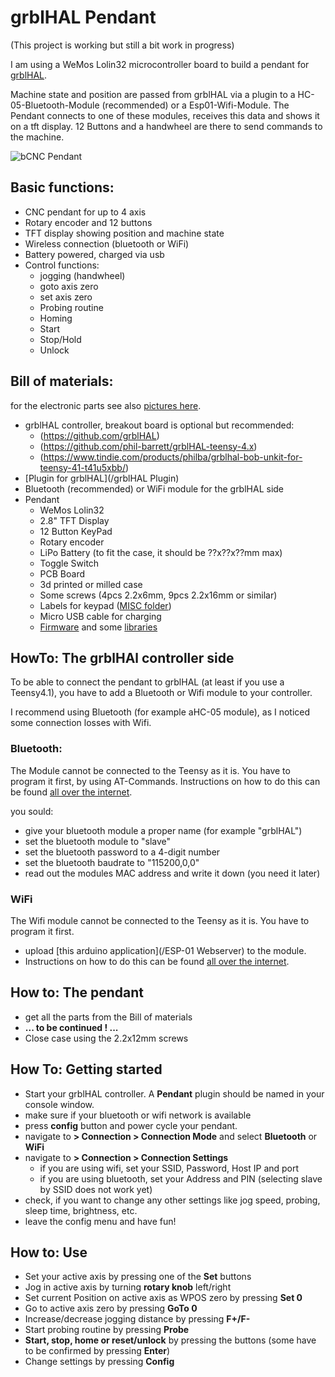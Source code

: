 # grblHAL Pendant

(This project is working but still a bit work in progress)

I am using a WeMos Lolin32 microcontroller board to build a pendant for [grblHAL](https://github.com/grblHAL).

Machine state and position are passed from grblHAL via a plugin to a HC-05-Bluetooth-Module (recommended) or a Esp01-Wifi-Module. The Pendant connects to one of these modules, receives this data and shows it on a tft display. 12 Buttons and a handwheel are there to send commands to the machine.

![bCNC Pendant](/Pictures/bCNC-pendant.jpg)

## Basic functions:

- CNC pendant for up to 4 axis
- Rotary encoder and 12 buttons
- TFT display showing position and machine state
- Wireless connection (bluetooth or WiFi)
- Battery powered, charged via usb
- Control functions:
  - jogging (handwheel)
  - goto axis zero
  - set axis zero
  - Probing routine
  - Homing
  - Start
  - Stop/Hold
  - Unlock

## Bill of materials:

for the electronic parts see also [pictures here](/Pictures/BoM).

- grblHAL controller, breakout board is optional but recommended:
  - (https://github.com/grblHAL)
  - (https://github.com/phil-barrett/grblHAL-teensy-4.x)
  - (https://www.tindie.com/products/philba/grblhal-bob-unkit-for-teensy-41-t41u5xbb/)
- [Plugin for grblHAL](/grblHAL Plugin)
- Bluetooth (recommended) or WiFi module for the grblHAL side
- Pendant
  - WeMos Lolin32
  - 2.8" TFT Display
  - 12 Button KeyPad
  - Rotary encoder
  - LiPo Battery (to fit the case, it should be ??x??x??mm max)
  - Toggle Switch
  - PCB Board
  - 3d printed or milled case
  - Some screws (4pcs 2.2x6mm, 9pcs 2.2x16mm or similar)
  - Labels for keypad ([MISC folder](/MISC))
  - Micro USB cable for charging
  - [Firmware](/src) and some [libraries](/lib)


## HowTo: The grblHAl controller side

To be able to connect the pendant to grblHAL (at least if you use a Teensy4.1), you have to add a Bluetooth or Wifi module to your controller.

I recommend using Bluetooth (for example aHC-05 module), as I noticed some connection losses with Wifi.

### Bluetooth:
The Module cannot be connected to the Teensy as it is. You have to program it first, by using AT-Commands. Instructions on how to do this can be found [all over the internet](https://www.google.com/search?q=how+to+program+a+hc+05+bluetooth+module+using+at+commands).

you sould:
- give your bluetooth module a proper name (for example "grblHAL")
- set the bluetooth module to "slave"
- set the bluetooth password to a 4-digit number
- set the bluetooth baudrate to "115200,0,0"
- read out the modules MAC address and write it down (you need it later)

### WiFi
The Wifi module cannot be connected to the Teensy as it is. You have to program it first.

- upload [this arduino application](/ESP-01 Webserver) to the module.
- Instructions on how to do this can be found [all over the internet](https://www.google.com/search?q=how+to+upload+a+arduino+sketch).

## How to: The pendant

- get all the parts from the Bill of materials
- **... to be continued ! ...**
- Close case using the 2.2x12mm screws

## How To: Getting started

- Start your grblHAL controller. A **Pendant** plugin should be named in your console window.
- make sure if your bluetooth or wifi network is available
- press **config** button and power cycle your pendant.
- navigate to **> Connection > Connection Mode** and select **Bluetooth** or **WiFi**
- navigate to **> Connection > Connection Settings**
    - if you are using wifi, set your SSID, Password, Host IP and port
    - if you are using bluetooth, set your Address and PIN (selecting slave by SSID does not work yet)
- check, if you want to change any other settings like jog speed, probing, sleep time, brightness, etc.
- leave the config menu and have fun!


## How to: Use

- Set your active axis by pressing one of the **Set** buttons
- Jog in active axis by turning **rotary knob** left/right
- Set current Position on active axis as WPOS zero by pressing **Set 0**
- Go to active axis zero by pressing **GoTo 0**
- Increase/decrease jogging distance by pressing **F+/F-**
- Start probing routine by pressing **Probe**
- **Start, stop, home or reset/unlock** by pressing the buttons (some have to be confirmed by pressing **Enter**)
- Change settings by pressing **Config**
